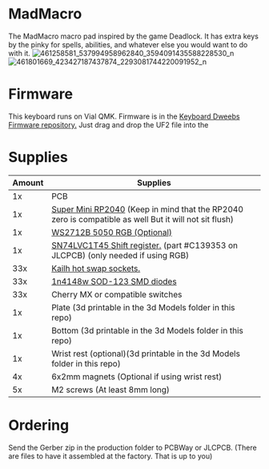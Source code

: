 # MadMacro

 The MadMacro macro pad inspired by the game Deadlock. It has extra keys by the pinky for spells, abilities, and whatever else you would want to do with it.
 ![461258581_537994958962840_3594091435588228530_n](https://github.com/user-attachments/assets/c0aee888-881d-4f9b-afcf-5afc3a30d114)
![461801669_423427187437874_2293081744220091952_n](https://github.com/user-attachments/assets/c94d67f6-b245-49e8-a106-909cac0fe077)

# Firmware
 This keyboard runs on Vial QMK. Firmware is in the [Keyboard Dweebs Firmware repository.](https://github.com/doesntfazer/Keyboard-Dweebs-Firmware-repository/tree/main/VIAL-QMK/madmacro) Just drag and drop the UF2 file into the 

# Supplies
| Amount    | Supplies |
| -------- | ------- |
|1x|PCB|
|1x|[Super Mini RP2040](https://www.aliexpress.us/item/3256805724197386.html?gatewayAdapt=glo2usa4itemAdapt) (Keep in mind that the RP2040 zero is compatible as well But it will not sit flush)|
|  1x |   [WS2712B 5050 RGB (Optional)](https://www.aliexpress.us/item/3256805981215355.html?spm=a2g0o.productlist.main.13.789e45z345z3Ot&algo_pvid=f2182711-468e-4bfc-85f9-2924c0640053&algo_exp_id=f2182711-468e-4bfc-85f9-2924c0640053-6&pdp_npi=4%40dis%21USD%213.02%212.83%21%21%213.02%212.83%21%402101c5c317278069022964071eed80%2112000036083321561%21sea%21US%214079175621%21X&curPageLogUid=CnNPtl0TAZz6&utparam-url=scene%3Asearch%7Cquery_from%3A)  |
| 1x |   [SN74LVC1T45 Shift register.](https://www.lcsc.com/product-detail/74-Series_TI_SN74LVC1T45QDCKRQ1_SN74LVC1T45QDCKRQ1_C139353.html) (part #C139353 on JLCPCB) (only needed if using RGB)   |
| 33x |   [Kailh hot swap sockets.](https://www.aliexpress.us/item/3256806866334888.html?spm=a2g0o.productlist.main.1.31f4XqeFXqeFxS&algo_pvid=3fc20960-6666-4636-a2ea-9c8b1fa50853&algo_exp_id=3fc20960-6666-4636-a2ea-9c8b1fa50853-0&pdp_npi=4%40dis%21USD%2114.01%216.86%21%21%2197.59%2147.82%21%402103010e17278069896855766ec269%2112000039244942221%21sea%21US%214079175621%21X&curPageLogUid=cEbphnHpUDGO&utparam-url=scene%3Asearch%7Cquery_from%3A) |
|33x|[1n4148w SOD-123 SMD diodes](https://www.aliexpress.us/item/2251832762203586.html?spm=a2g0o.productlist.main.1.b12d77ba0Z8bMR&algo_pvid=69af949b-3673-4901-ac46-df4c03523242&algo_exp_id=69af949b-3673-4901-ac46-df4c03523242-0&pdp_npi=4%40dis%21USD%212.80%212.80%21%21%212.80%212.80%21%402103080717278070240346268edcd8%2166189487480%21sea%21US%214079175621%21X&curPageLogUid=fazZvCXMgI1j&utparam-url=scene%3Asearch%7Cquery_from%3A) |
|33x|Cherry MX or compatible switches|
|1x|Plate (3d printable in the 3d Models folder in this repo)|
|1x|Bottom (3d printable in the 3d Models folder in this repo)|
|1x|Wrist rest (optional)(3d printable in the 3d Models folder in this repo)|
|4x|6x2mm magnets (Optional if using wrist rest)|
|5x|M2 screws (At least 8mm long)|

# Ordering
Send the Gerber zip in the production folder to PCBWay or JLCPCB. (There are files to have it assembled at the factory. That is up to you)
